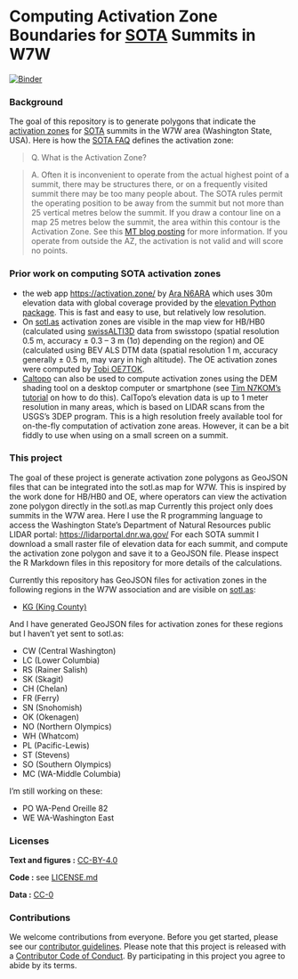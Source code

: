 
<!-- README.md is generated from README.Rmd. Please edit that file -->

# Computing Activation Zone Boundaries for [SOTA](https://www.sota.org.uk/) Summits in W7W

<!-- badges: start -->

[![Binder](https://mybinder.org/badge_logo.svg)](https://mybinder.org/v2/gh/benmarwick/computing-sota-az-boundaries/master?urlpath=rstudio)

<!-- badges: end -->

### Background

The goal of this repository is to generate polygons that indicate the
[activation zones](https://www.sota.org.uk/Blog/2017/07/08/In-The-Zone)
for [SOTA](https://www.sota.org.uk/) summits in the W7W area (Washington
State, USA). Here is how the [SOTA
FAQ](https://www.sota.org.uk/Joining-In/FAQs) defines the activation
zone:

> Q. What is the Activation Zone?

> A. Often it is inconvenient to operate from the actual highest point
> of a summit, there may be structures there, or on a frequently visited
> summit there may be too many people about. The SOTA rules permit the
> operating position to be away from the summit but not more than 25
> vertical metres below the summit. If you draw a contour line on a map
> 25 metres below the summit, the area within this contour is the
> Activation Zone. See this [MT blog
> posting](https://www.sota.org.uk/Blog/2017/07/08/In-The-Zone) for more
> information. If you operate from outside the AZ, the activation is not
> valid and will score no points.

### Prior work on computing SOTA activation zones

- the web app <https://activation.zone/> by [Ara
  N6ARA](https://n6ara.com/) which uses 30m elevation data with global
  coverage provided by the [elevation Python
  package](https://pypi.org/project/elevation/). This is fast and easy
  to use, but relatively low resolution.
- On [sotl.as](https://sotl.as/) activation zones are visible in the map
  view for HB/HB0 (calculated using
  [swissALTI3D](https://www.swisstopo.admin.ch/de/hoehenmodell-swissalti3d)
  data from swisstopo (spatial resolution 0.5 m, accuracy ± 0.3 – 3 m
  (1σ) depending on the region) and OE (calculated using BEV ALS DTM
  data (spatial resolution 1 m, accuracy generally ± 0.5 m, may vary in
  high altitude). The OE activation zones were computed by [Tobi
  OE7TOK](https://reflector.sota.org.uk/t/activation-zones-for-oe-on-sotlas/34629).
- [Caltopo](https://caltopo.com/) can also be used to compute activation
  zones using the DEM shading tool on a desktop computer or smartphone
  (see [Tim N7KOM’s](https://www.etsy.com/shop/N7KOMPortableRadio)
  [tutorial](https://www.youtube.com/watch?v=UixA1Fc4D1c) on how to do
  this). CalTopo’s elevation data is up to 1 meter resolution in many
  areas, which is based on LIDAR scans from the USGS’s 3DEP program.
  This is a high resolution freely available tool for on-the-fly
  computation of activation zone areas. However, it can be a bit fiddly
  to use when using on a small screen on a summit.

### This project

The goal of these project is generate activation zone polygons as
GeoJSON files that can be integrated into the sotl.as map for W7W. This
is inspired by the work done for HB/HB0 and OE, where operators can view
the activation zone polygon directly in the sotl.as map Currently this
project only does summits in the W7W area. Here I use the R programming
language to access the Washington State’s Department of Natural
Resources public LIDAR portal: <https://lidarportal.dnr.wa.gov/> For
each SOTA summit I download a small raster file of elevation data for
each summit, and compute the activation zone polygon and save it to a
GeoJSON file. Please inspect the R Markdown files in this repository for
more details of the calculations.

Currently this repository has GeoJSON files for activation zones in the
following regions in the W7W association and are visible on
[sotl.as](https://sotl.as):

- [KG (King County)](https://sotl.as/summits/W7W/KG)

And I have generated GeoJSON files for activation zones for these
regions but I haven’t yet sent to sotl.as:

- CW (Central Washington)
- LC (Lower Columbia)
- RS (Rainer Salish)
- SK (Skagit)
- CH (Chelan)
- FR (Ferry)
- SN (Snohomish)
- OK (Okenagen)
- NO (Northern Olympics)
- WH (Whatcom)
- PL (Pacific-Lewis)
- ST (Stevens)
- SO (Southern Olympics)
- MC (WA-Middle Columbia)

I’m still working on these:

- PO WA-Pend Oreille 82  
- WE WA-Washington East

### Licenses

**Text and figures :**
[CC-BY-4.0](http://creativecommons.org/licenses/by/4.0/)

**Code :** see [LICENSE.md](LICENSE.md)

**Data :** [CC-0](http://creativecommons.org/publicdomain/zero/1.0/)

### Contributions

We welcome contributions from everyone. Before you get started, please
see our [contributor guidelines](CONTRIBUTING.md). Please note that this
project is released with a [Contributor Code of Conduct](CONDUCT.md). By
participating in this project you agree to abide by its terms.
